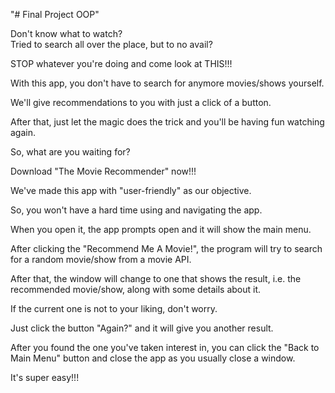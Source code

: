 "# Final Project OOP" 

Don't know what to watch?  
Tried to search all over the place, but to no avail?  

STOP whatever you're doing and come look at THIS!!!  

With this app, you don't have to search for anymore movies/shows yourself.  

We'll give recommendations to you with just a click of a button.

After that, just let the magic does the trick and you'll be having fun watching again.  

So, what are you waiting for?  

Download "The Movie Recommender" now!!!

We've made this app with "user-friendly" as our objective.  

So, you won't have a hard time using and navigating the app.

When you open it, the app prompts open and it will show the main menu.  

After clicking the "Recommend Me A Movie!", the program will try to search for a random movie/show from a movie API.

After that, the window will change to one that shows the result, i.e. the recommended movie/show, along with some details about it.

If the current one is not to your liking, don't worry.

Just click the button "Again?" and it will give you another result.

After you found the one you've taken interest in, you can click the "Back to Main Menu" button and close the app as you usually close a window.

It's super easy!!!
